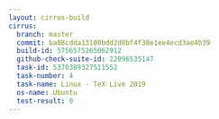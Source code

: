 ```yaml
---
layout: cirrus-build
cirrus:
  branch: master
  commit: ba08cdda13100bdd2d8bf4f38e1ee4ecd3ae4b39
  build-id: 5756575265062912
  github-check-suite-id: 22096535147
  task-id: 5370389327511552
  task-number: 4
  task-name: Linux - TeX Live 2019
  os-name: Ubuntu
  test-result: 0
---
```

